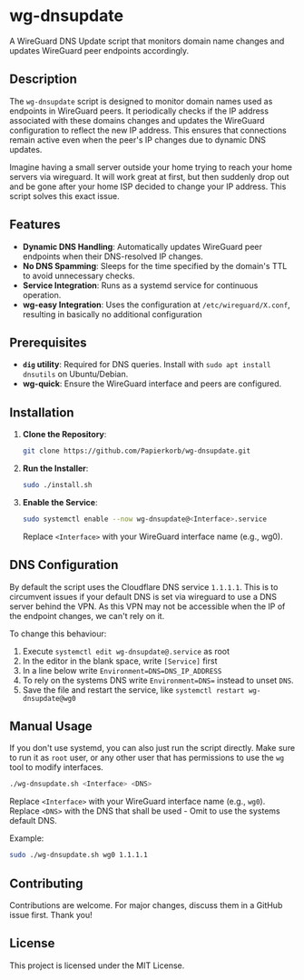 # wg-dnsupdate

A WireGuard DNS Update script that monitors domain name changes and updates WireGuard peer endpoints accordingly.

## Description

The `wg-dnsupdate` script is designed to monitor domain names used as endpoints in WireGuard peers. It periodically checks if the IP address associated with these domains changes and updates the WireGuard configuration to reflect the new IP address. This ensures that connections remain active even when the peer's IP changes due to dynamic DNS updates.

Imagine having a small server outside your home trying to reach your home servers via wireguard. It will work great at first, but then suddenly drop out and be gone after your home ISP decided to change your IP address.
This script solves this exact issue.

## Features

- **Dynamic DNS Handling**: Automatically updates WireGuard peer endpoints when their DNS-resolved IP changes.
- **No DNS Spamming**: Sleeps for the time specified by the domain's TTL to avoid unnecessary checks.
- **Service Integration**: Runs as a systemd service for continuous operation.
- **wg-easy Integration**: Uses the configuration at `/etc/wireguard/X.conf`, resulting in basically no additional configuration

## Prerequisites

- **`dig` utility**: Required for DNS queries. Install with `sudo apt install dnsutils` on Ubuntu/Debian.
- **wg-quick**: Ensure the WireGuard interface and peers are configured.

## Installation

1. **Clone the Repository**: 
   ```bash
   git clone https://github.com/Papierkorb/wg-dnsupdate.git
   ```
2. **Run the Installer**: 
   ```bash
   sudo ./install.sh
   ```
3. **Enable the Service**: 
   ```bash
   sudo systemctl enable --now wg-dnsupdate@<Interface>.service
   ```
   Replace `<Interface>` with your WireGuard interface name (e.g., wg0).

## DNS Configuration

By default the script uses the Cloudflare DNS service `1.1.1.1`. This is to circumvent issues if your default DNS is set via wireguard to use a DNS server behind the VPN.
As this VPN may not be accessible when the IP of the endpoint changes, we can't rely on it.

To change this behaviour:

1. Execute `systemctl edit wg-dnsupdate@.service` as root
2. In the editor in the blank space, write `[Service]` first
3. In a line below write `Environment=DNS=DNS_IP_ADDRESS`
4. To rely on the systems DNS write `Environment=DNS=` instead to unset `DNS`.
5. Save the file and restart the service, like `systemctl restart wg-dnsupdate@wg0`

## Manual Usage

If you don't use systemd, you can also just run the script directly.
Make sure to run it as `root` user, or any other user that has permissions to use the `wg` tool to modify interfaces.

```bash
./wg-dnsupdate.sh <Interface> <DNS>
```
Replace `<Interface>` with your WireGuard interface name (e.g., `wg0`).
Replace `<DNS>` with the DNS that shall be used - Omit to use the systems default DNS.

Example: 
```bash
sudo ./wg-dnsupdate.sh wg0 1.1.1.1
```

## Contributing

Contributions are welcome. For major changes, discuss them in a GitHub issue first. Thank you!

## License

This project is licensed under the MIT License.
